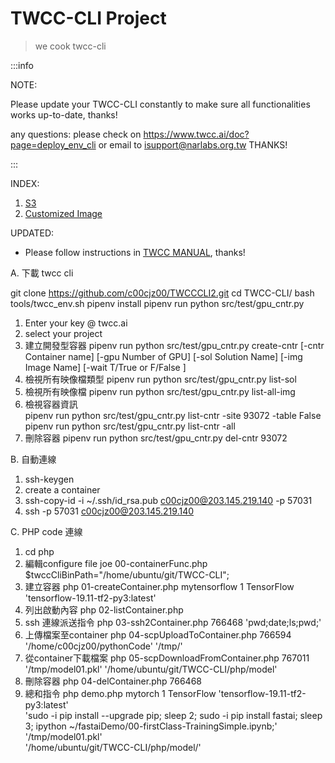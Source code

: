 # TWCC-CLI Project

> we cook twcc-cli


:::info

NOTE:

Please update your TWCC-CLI constantly to make sure all functionalities works up-to-date, thanks! 

any questions: please check on https://www.twcc.ai/doc?page=deploy_env_cli or email to isupport@narlabs.org.tw THANKS!

:::

INDEX: 
1. [S3](doc/S3_tutorial.md)
1. [Customized Image](doc/Customed_Img_Tutorial.md)


UPDATED:
- Please follow instructions in [TWCC MANUAL](https://www.twcc.ai/doc?page=deploy_env_cli), thanks!


A. 下載 twcc cli 

 git clone https://github.com/c00cjz00/TWCCCLI2.git
 cd TWCC-CLI/
 bash tools/twcc_env.sh
 pipenv install
 pipenv run python src/test/gpu_cntr.py
 1. Enter your key @ twcc.ai
 2. select your project
 3. 建立開發型容器
 pipenv run python src/test/gpu_cntr.py create-cntr [-cntr Container name] [-gpu Number of GPU] [-sol Solution Name] [-img Image Name] [-wait T/True or F/False <Wait for CNTR to ready or not>]
 5. 檢視所有映像檔類型
 pipenv run python src/test/gpu_cntr.py list-sol 
 4. 檢視所有映像檔
 pipenv run python src/test/gpu_cntr.py list-all-img
 5. 檢視容器資訊	
 pipenv run python src/test/gpu_cntr.py list-cntr -site 93072 -table False
 pipenv run python src/test/gpu_cntr.py list-cntr -all
 6. 刪除容器
 pipenv run python src/test/gpu_cntr.py del-cntr 93072

B. 自動連線
 1. ssh-keygen
 2. create a container
 3. ssh-copy-id -i ~/.ssh/id_rsa.pub c00cjz00@203.145.219.140 -p 57031 
 4. ssh -p  57031 c00cjz00@203.145.219.140 

C. PHP code 連線
 1. cd php
 2. 編輯configure file
 joe 00-containerFunc.php
 $twccCliBinPath="/home/ubuntu/git/TWCC-CLI";
 3. 建立容器
 php 01-createContainer.php mytensorflow 1 TensorFlow 'tensorflow-19.11-tf2-py3:latest'
 4. 列出啟動內容
 php 02-listContainer.php
 5. ssh 連線派送指令
 php 03-ssh2Container.php 766468 'pwd;date;ls;pwd;'
 6. 上傳檔案至container
  php 04-scpUploadToContainer.php 766594 '/home/c00cjz00/pythonCode' '/tmp/'
 7. 從container下載檔案
 php 05-scpDownloadFromContainer.php 767011 '/tmp/model01.pkl' '/home/ubuntu/git/TWCC-CLI/php/model'
 8. 刪除容器
 php 04-delContainer.php 766468
 9. 總和指令
 php demo.php mytorch 1 TensorFlow 'tensorflow-19.11-tf2-py3:latest' \
 'sudo -i pip install --upgrade pip; sleep 2; sudo -i pip install fastai; sleep 3; ipython ~/fastaiDemo/00-firstClass-TrainingSimple.ipynb;' \
 '/tmp/model01.pkl' \
 '/home/ubuntu/git/TWCC-CLI/php/model/'
